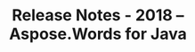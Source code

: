 ﻿---
title: Release Notes - 2018 – Aspose.Words for Java
articleTitle: Release Notes - 2018
linktitle: Release Notes - 2018
description: "Aspose.Words for Java Release Notes - 2018 – learn about the latest updates and fixes."
type: docs
weight: 30
url: /java/release-notes-2018/
---

